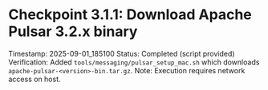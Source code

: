 # Checkpoint 3.1.1: Download Apache Pulsar 3.2.x binary
Timestamp: 2025-09-01_185100
Status: Completed (script provided)
Verification: Added `tools/messaging/pulsar_setup_mac.sh` which downloads `apache-pulsar-<version>-bin.tar.gz`.
Note: Execution requires network access on host.
